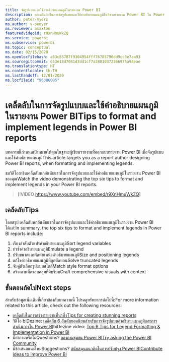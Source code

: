 ```yaml
---
title: จัดรูปแบบและใช้คำอธิบายแผนภูมิในรายงาน Power BI
description: หกเคล็ดลับในการจัดรูปแบบและใช้คำอธิบายแผนภูมิในวิชวลรายงาน Power BI ใน Power BI Desktop หรือบริการของ Power BI
author: peter-myers
ms.author: v-pemyer
ms.reviewer: asaxton
featuredvideoid: r9XnHmuWkZQ
ms.service: powerbi
ms.subservice: powerbi
ms.topic: conceptual
ms.date: 02/15/2020
ms.openlocfilehash: a63c85787f9304954fff76785796dd9cc3e7aa93
ms.sourcegitcommit: 653e18d7041d3dd1cf7a38010372366975a98eae
ms.translationtype: HT
ms.contentlocale: th-TH
ms.lasthandoff: 12/01/2020
ms.locfileid: "96386005"
---
```

# <a name="tips-to-format-and-implement-legends-in-power-bi-reports"></a><span data-ttu-id="7c45d-103">เคล็ดลับในการจัดรูปแบบและใช้คำอธิบายแผนภูมิในรายงาน Power BI</span><span class="sxs-lookup"><span data-stu-id="7c45d-103">Tips to format and implement legends in Power BI reports</span></span>

<span data-ttu-id="7c45d-104">บทความนี้กำหนดเป้าหมายให้คุณในฐานะผู้เขียนรายงานที่ออกแบบรายงาน Power BI เมื่อจัดรูปแบบและใช้คำอธิบายแผนภูมิ</span><span class="sxs-lookup"><span data-stu-id="7c45d-104">This article targets you as a report author designing Power BI reports, when formatting and implementing legends.</span></span>

<span data-ttu-id="7c45d-105">ชมวิดีโอสาธิตเคล็ดลับหกอันดับแรกในการจัดรูปแบบและใช้คำอธิบายแผนภูมิในรายงาน Power BI ของคุณ</span><span class="sxs-lookup"><span data-stu-id="7c45d-105">Watch the video demonstrating the top six tips to format and implement legends in your Power BI reports.</span></span>

> [!VIDEO https://www.youtube.com/embed/r9XnHmuWkZQ]

## <a name="tips"></a><span data-ttu-id="7c45d-106">เคล็ดลับ</span><span class="sxs-lookup"><span data-stu-id="7c45d-106">Tips</span></span>

<span data-ttu-id="7c45d-107">โดยสรุป เคล็ดลับหกอันดับแรกในการจัดรูปแบบและใช้คำอธิบายแผนภูมิในรายงาน Power BI ได้แก่:</span><span class="sxs-lookup"><span data-stu-id="7c45d-107">In summary, the top six tips to format and implement legends in Power BI reports include:</span></span>

1. <span data-ttu-id="7c45d-108">เรียงลำดับตัวแปรคำอธิบายแผนภูมิ</span><span class="sxs-lookup"><span data-stu-id="7c45d-108">Sort legend variables</span></span>
1. <span data-ttu-id="7c45d-109">ทำซ้ำคำอธิบายแผนภูมิ</span><span class="sxs-lookup"><span data-stu-id="7c45d-109">Emulate a legend</span></span>
1. <span data-ttu-id="7c45d-110">ปรับขนาดและจัดตำแหน่งคำอธิบายแผนภูมิ</span><span class="sxs-lookup"><span data-stu-id="7c45d-110">Size and positioning legends</span></span>
1. <span data-ttu-id="7c45d-111">แก้ไขคำอธิบายแผนภูมิที่ถูกตัดทอน</span><span class="sxs-lookup"><span data-stu-id="7c45d-111">Solve truncated legends</span></span>
1. <span data-ttu-id="7c45d-112">จับคู่ตัวเลือกรูปแบบสไตล์</span><span class="sxs-lookup"><span data-stu-id="7c45d-112">Match style format options</span></span>
1. <span data-ttu-id="7c45d-113">สร้างภาพที่ครอบคลุมที่มีบริบท</span><span class="sxs-lookup"><span data-stu-id="7c45d-113">Craft comprehensive visuals with context</span></span>

## <a name="next-steps"></a><span data-ttu-id="7c45d-114">ขั้นตอนถัดไป</span><span class="sxs-lookup"><span data-stu-id="7c45d-114">Next steps</span></span>

<span data-ttu-id="7c45d-115">สำหรับข้อมูลเพิ่มเติมที่เกี่ยวข้องกับบทความนี้ โปรดดูทรัพยากรต่อไปนี้:</span><span class="sxs-lookup"><span data-stu-id="7c45d-115">For more information related to this article, check out the following resources:</span></span>

- [<span data-ttu-id="7c45d-116">เคล็ดลับในการสร้างรายงานที่น่าทึ่ง</span><span class="sxs-lookup"><span data-stu-id="7c45d-116">Tips for creating stunning reports</span></span>](../create-reports/desktop-tips-and-tricks-for-creating-reports.md)
- <span data-ttu-id="7c45d-117">วิดีโอ biDezine: [เคล็ดลับ 6 อันดับยอดนิยมสำหรับการจัดรูปแบบคำอธิบายแผนภูมิและการดำเนินการใน Power BI](https://www.youtube.com/watch?v=r9XnHmuWkZQ)</span><span class="sxs-lookup"><span data-stu-id="7c45d-117">biDezine video: [Top 6 Tips for Legend Formatting & Implementation in Power BI](https://www.youtube.com/watch?v=r9XnHmuWkZQ)</span></span>
- <span data-ttu-id="7c45d-118">มีคำถามหรือไม่</span><span class="sxs-lookup"><span data-stu-id="7c45d-118">Questions?</span></span> [<span data-ttu-id="7c45d-119">ลองถามชุมชน Power BI</span><span class="sxs-lookup"><span data-stu-id="7c45d-119">Try asking the Power BI Community</span></span>](https://community.powerbi.com/)
- <span data-ttu-id="7c45d-120">มีข้อเสนอแนะไหม</span><span class="sxs-lookup"><span data-stu-id="7c45d-120">Suggestions?</span></span> [<span data-ttu-id="7c45d-121">สนับสนุนแนวคิดในการปรับปรุง Power BI</span><span class="sxs-lookup"><span data-stu-id="7c45d-121">Contribute ideas to improve Power BI</span></span>](https://ideas.powerbi.com)

